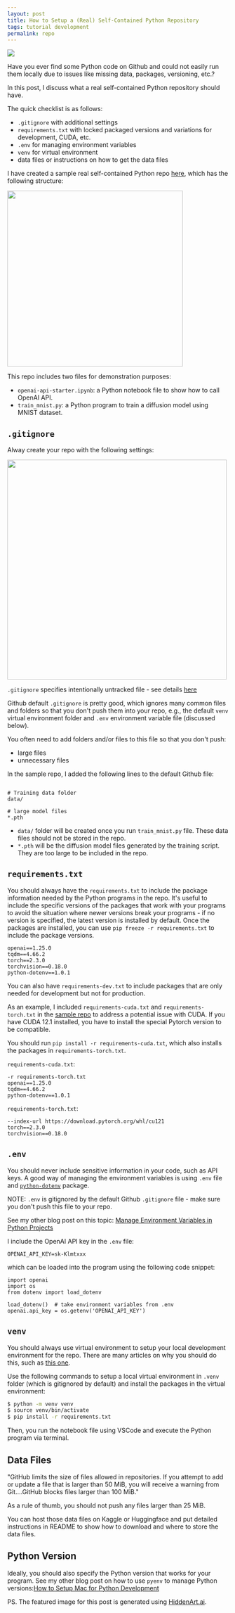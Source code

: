 ```yaml
---
layout: post
title: How to Setup a (Real) Self-Contained Python Repository
tags: tutorial development
permalink: repo
---
```


<img class="mx-auto" src="https://github.com/harrywang/harrywang.github.io/assets/595772/20c1784d-6dc5-4782-a764-619e888c8a72">

Have you ever find some Python code on Github and could not easily run them locally due to issues like missing data, packages, versioning, etc.?

In this post, I discuss what a real self-contained Python repository should have.

The quick checklist is as follows:

- `.gitignore` with additional settings
- `requirements.txt` with locked packaged versions and variations for development, CUDA, etc.
- `.env` for managing environment variables
- `venv` for virtual environment
- data files or instructions on how to get the data files

I have created a sample real self-contained Python repo [here](https://github.com/harrywang/self-contained-python-repo), which has the following structure:

<img class="mx-auto" width="400" src="https://github.com/harrywang/harrywang.github.io/assets/595772/e677ab5a-a527-4921-bcfb-74f362cef65c">

This repo includes two files for demonstration purposes:
- `openai-api-starter.ipynb`: a Python notebook file to show how to call OpenAI API.
- `train_mnist.py`: a Python program to train a diffusion model using MNIST dataset.

## `.gitignore`

Alway create your repo with the following settings:

<img class="mx-auto" width="500" src="https://github.com/harrywang/harrywang.github.io/assets/595772/ed545b88-d282-4990-a23e-95d08bbec2ad">

`.gitignore` specifies intentionally untracked file - see details [here](https://git-scm.com/docs/gitignore)

Github default `.gitignore` is pretty good, which ignores many common files and folders so that you don't push them into your repo, e.g., the default `venv` virtual environment folder and `.env` environment variable file (discussed below). 

You often need to add folders and/or files to this file so that you don't push:

- large files
- unnecessary files

In the sample repo, I added the following lines to the default Github file:

```

# Training data folder
data/

# large model files
*.pth
```

- `data/` folder will be created once you run `train_mnist.py` file. These data files should not be stored in the repo.
- `*.pth` will be the diffusion model files generated by the training script. They are too large to be included in the repo. 

## `requirements.txt`

You should always have the `requirements.txt` to include the package information needed by the Python programs in the repo. It's useful to include the specific versions of the packages that work with your programs to avoid the situation where newer versions break your programs - if no version is specified, the latest version is installed by default. Once the packages are installed, you can use `pip freeze -r requirements.txt` to include the package versions.

```
openai==1.25.0
tqdm==4.66.2
torch==2.3.0
torchvision==0.18.0
python-dotenv==1.0.1
```
You can also have `requirements-dev.txt` to include packages that are only needed for development but not for production.

As an example, I included `requirements-cuda.txt` and `requirements-torch.txt` in the [sample repo](https://github.com/harrywang/self-contained-python-repo) to address a potential issue with CUDA. If you have CUDA 12.1 installed, you have to install the special Pytorch version to be compatible.

You should run `pip install -r requirements-cuda.txt`, which also installs the packages in `requirements-torch.txt`.

`requirements-cuda.txt`:

```
-r requirements-torch.txt
openai==1.25.0
tqdm==4.66.2
python-dotenv==1.0.1
```

`requirements-torch.txt`:

```
--index-url https://download.pytorch.org/whl/cu121
torch==2.3.0 
torchvision==0.18.0
```

## `.env`

You should never include sensitive information in your code, such as API keys. A good way of managing the environment variables is using `.env` file and [`python-dotenv`](https://github.com/theskumar/python-dotenv) package.

NOTE: `.env` is gitignored by the default Github `.gitignore` file - make sure you don't push this file to your repo.

See my other blog post on this topic: [Manage Environment Variables in Python Projects
](https://harrywang.me/env)

I include the OpenAI API key in the `.env` file:

```
OPENAI_API_KEY=sk-Klmtxxx
```
which can be loaded into the program using the following code snippet:

```
import openai
import os
from dotenv import load_dotenv

load_dotenv()  # take environment variables from .env
openai.api_key = os.getenv('OPENAI_API_KEY')
```

## `venv`

You should always use virtual environment to setup your local development environment for the repo. There are many articles on why you should do this, such as [this one](https://realpython.com/python-virtual-environments-a-primer/).

Use the following commands to setup a local virtual environment in `.venv` folder (which is gitignored by default) and install the packages in the virtual environment:

```bash
$ python -m venv venv
$ source venv/bin/activate
$ pip install -r requirements.txt
```

Then, you run the notebook file using VSCode and execute the Python program via terminal.

## Data Files

"GitHub limits the size of files allowed in repositories. If you attempt to add or update a file that is larger than 50 MiB, you will receive a warning from Git....GitHub blocks files larger than 100 MiB."

As a rule of thumb, you should not push any files larger than 25 MiB. 

You can host those data files on Kaggle or Huggingface and put detailed instructions in README to show how to download and where to store the data files.

## Python Version

Ideally, you should also specify the Python version that works for your program. See my other blog post on how to use `pyenv` to manage Python versions:[How to Setup Mac for Python Development](https://harrywang.me/python-setup)


PS. The featured image for this post is generated using [HiddenArt.ai](https://hiddenart.ai/).
